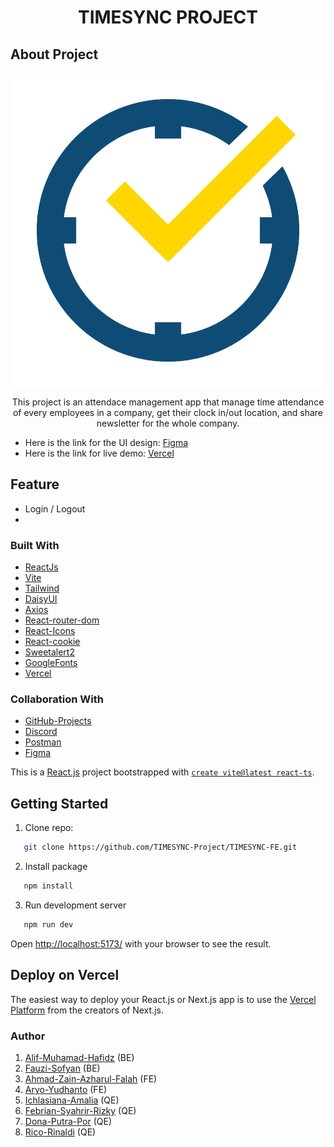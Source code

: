 <h1 align="center">TIMESYNC PROJECT</h1>

## About Project

<img align="center" src="https://github.com/TIMESYNC-Project/TIMESYNC-FE/blob/main/src/assets/logo.png?raw=true" alt="Logo" />

<p align="center">This project is an attendace management app that manage time attendance of every employees in a company, get their clock in/out location, and share newsletter for the whole company.</p>

- Here is the link for the UI design: [Figma](<https://www.figma.com/file/cZpF1xOCyqD7SrkJqtjCS7/Absensi-Online-(Community)?node-id=0%3A1&t=xPenL5IMZgIAMyWG-1>)
- Here is the link for live demo: [Vercel](https://mytimesync.vercel.app/)

## Feature

- Login / Logout
-

### Built With

- [ReactJs](https://reactjs.org/)
- [Vite](https://vitejs.dev/)
- [Tailwind](https://tailwindcss.com/)
- [DaisyUI](https://daisyui.com/)
- [Axios](https://axios-http.com/)
- [React-router-dom](https://reactrouter.com/)
- [React-Icons](https://react-icons.github.io/)
- [React-cookie](https://www.npmjs.com/package/react-cookie)
- [Sweetalert2](https://sweetalert2.github.io/)
- [GoogleFonts](https://fonts.google.com/)
- [Vercel](https://vercel.com/)

### Collaboration With

- [GitHub-Projects](https://github.com/orgs/four-squad/projects)
- [Discord](https://discord.com/)
- [Postman](https://www.postman.com/)
- [Figma](figma.com)

This is a [React.js](https://reactjs.org/) project bootstrapped with [`create vite@latest react-ts`](https://vitejs.dev/).

## Getting Started

1. Clone repo:

```sh
   git clone https://github.com/TIMESYNC-Project/TIMESYNC-FE.git
```

2. Install package

```sh
   npm install
```

3. Run development server

```sh
   npm run dev
```

Open [http://localhost:5173/](http://localhost:5173/) with your browser to see the result.

## Deploy on Vercel

The easiest way to deploy your React.js or Next.js app is to use the [Vercel Platform](https://vercel.com/new?utm_medium=default-template&filter=next.js&utm_source=create-next-app&utm_campaign=create-next-app-readme) from the creators of Next.js.

### Author

1. [Alif-Muhamad-Hafidz](https://github.com/fauzilax) (BE)
2. [Fauzi-Sofyan](https://github.com/AlifMuhamadHafidz) (BE)
3. [Ahmad-Zain-Azharul-Falah](https://github.com/zenzett) (FE)
4. [Aryo-Yudhanto](https://github.com/aryoyudhanto) (FE)
5. [Ichlasiana-Amalia](https://github.com/ichlasiana) (QE)
6. [Febrian-Syahrir-Rizky](https://github.com/rizkysyahrir) (QE)
7. [Dona-Putra-Por](https://github.com/donaputra) (QE)
8. [Rico-Rinaldi](https://github.com/RicoRinaldi93) (QE)
